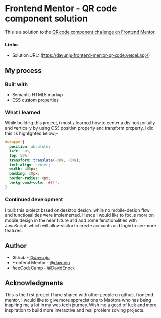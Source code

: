 # Frontend Mentor - QR code component solution

This is a solution to the [QR code component challenge on Frontend Mentor](https://www.frontendmentor.io/challenges/qr-code-component-iux_sIO_H).

### Links

- Solution URL: (https://davunju-frontend-mentor-qr-code.vercel.app/)

## My process

### Built with

- Semantic HTML5 markup
- CSS custom properties


### What I learned

While building this project, i mostly learned how to center a div horizontally and vertically by using 
CSS position property and transform property. I did this as highlighted below;-

```css
#wrapper{
  position: absolute;
  left: 50%;
  top: 50%;
  transform: translate(-50%, -50%);
  text-align: center;
  width: 400px;
  padding: 20px;
  border-radius: 8px;
  background-color: #fff;
}
```

### Continued development

I built this project based on desktop design, while no mobile-design flow and functionalities were implemented. Hence I would like to focus more on mobile design in the near future and add some functionalities with JavaScript, which will allow visitor to create accounts and login to see more features.

## Author

- Github - [@davunju](https://github.com/davunju)
- Frontend Mentor - [@davunju](https://www.frontendmentor.io/profile/davunju)
- freeCodeCamp - [@DavidEnock](https://www.freecodecamp.org/DavidEnock)

## Acknowledgments

This is the first project I have shared with other people on github, frontend mentor. I would like to give
more appreciations to Maotora who has being inspiring me a lot in my web tech journey. Wish me a good of luck
and more inspiration to build more interactive and real problem solving projects.